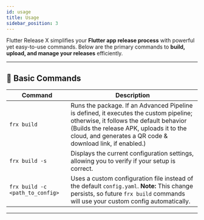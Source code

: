 ```yaml
---
id: usage
title: Usage
sidebar_position: 3
---
```


Flutter Release X simplifies your **Flutter app release process** with powerful yet easy-to-use commands. Below are the primary commands to **build, upload, and manage your releases** efficiently.

---

## **🔹 Basic Commands**

| Command                         | Description                                                                                                                                                                                                                               |
| ------------------------------- | ----------------------------------------------------------------------------------------------------------------------------------------------------------------------------------------------------------------------------------------- |
| `frx build`                     | Runs the package. If an Advanced Pipeline is defined, it executes the custom pipeline; otherwise, it follows the default behavior (Builds the release APK, uploads it to the cloud, and generates a QR code & download link, if enabled.) |
| `frx build -s`                  | Displays the current configuration settings, allowing you to verify if your setup is correct.                                                                                                                                             |
| `frx build -c <path_to_config>` | Uses a custom configuration file instead of the default `config.yaml`. **Note:** This change persists, so future `frx build` commands will use your custom config automatically.                                                          |

---
